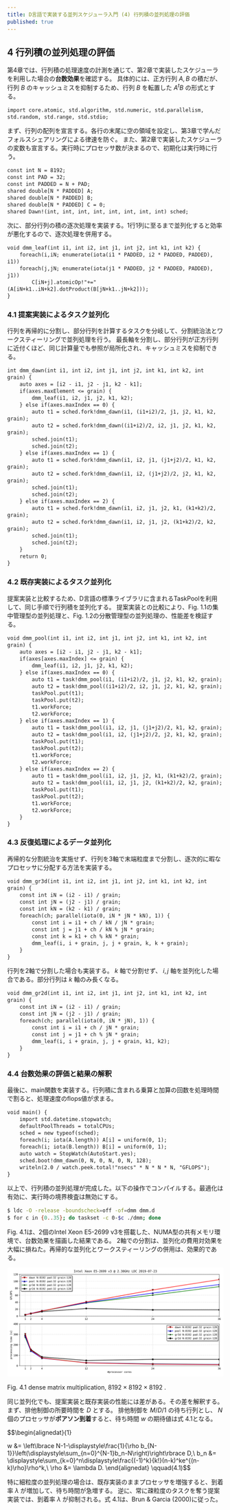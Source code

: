 ```yaml
---
title: D言語で実装する並列スケジューラ入門 (4) 行列積の並列処理の評価
published: true
---
```

## 4 行列積の並列処理の評価

第4章では、行列積の処理速度の計測を通じて、第2章で実装したスケジューラを利用した場合の**台数効果**を確認する。
具体的には、正方行列 $A,B$ の積だが、行列 $B$ のキャッシュミスを抑制するため、行列 $B$ を転置した $A{}^tB$ の形式とする。

```dlang
import core.atomic, std.algorithm, std.numeric, std.parallelism, std.random, std.range, std.stdio;
```

まず、行列の配列を宣言する。各行の末尾に空の領域を設定し、第3章で学んだフォルスシェアリングによる律速を防ぐ。
また、第2章で実装したスケジューラの変数も宣言する。実行時にプロセッサ数が決まるので、初期化は実行時に行う。

```dlang
const int N = 8192;
const int PAD = 32;
const int PADDED = N + PAD;
shared double[N * PADDED] A;
shared double[N * PADDED] B;
shared double[N * PADDED] C = 0;
shared Dawn!(int, int, int, int, int, int, int, int) sched;
```

次に、部分行列の積の逐次処理を実装する。1行1列に至るまで並列化すると効率が悪化するので、逐次処理を併用する。

```dlang
void dmm_leaf(int i1, int i2, int j1, int j2, int k1, int k2) {
	foreach(i,iN; enumerate(iota(i1 * PADDED, i2 * PADDED, PADDED), i1))
	foreach(j,jN; enumerate(iota(j1 * PADDED, j2 * PADDED, PADDED), j1))
		C[iN+j].atomicOp!"+="(A[iN+k1..iN+k2].dotProduct(B[jN+k1..jN+k2]));
}
```

### 4.1 提案実装によるタスク並列化

行列を再帰的に分割し、部分行列を計算するタスクを分岐して、分割統治法とワークスティーリングで並列処理を行う。
最長軸を分割し、部分行列が正方行列に近付くほど、同じ計算量でも参照が局所化され、キャッシュミスを抑制できる。

```dlang
int dmm_dawn(int i1, int i2, int j1, int j2, int k1, int k2, int grain) {
	auto axes = [i2 - i1, j2 - j1, k2 - k1];
	if(axes.maxElement <= grain) {
		dmm_leaf(i1, i2, j1, j2, k1, k2);
	} else if(axes.maxIndex == 0) {
		auto t1 = sched.fork!dmm_dawn(i1, (i1+i2)/2, j1, j2, k1, k2, grain);
		auto t2 = sched.fork!dmm_dawn((i1+i2)/2, i2, j1, j2, k1, k2, grain);
		sched.join(t1);
		sched.join(t2);
	} else if(axes.maxIndex == 1) {
		auto t1 = sched.fork!dmm_dawn(i1, i2, j1, (j1+j2)/2, k1, k2, grain);
		auto t2 = sched.fork!dmm_dawn(i1, i2, (j1+j2)/2, j2, k1, k2, grain);
		sched.join(t1);
		sched.join(t2);
	} else if(axes.maxIndex == 2) {
		auto t1 = sched.fork!dmm_dawn(i1, i2, j1, j2, k1, (k1+k2)/2, grain);
		auto t2 = sched.fork!dmm_dawn(i1, i2, j1, j2, (k1+k2)/2, k2, grain);
		sched.join(t1);
		sched.join(t2);
	}
	return 0;
}
```

### 4.2 既存実装によるタスク並列化

提案実装と比較するため、D言語の標準ライブラリに含まれるTaskPoolを利用して、同じ手順で行列積を並列化する。
提案実装との比較により、Fig. 1.1の集中管理型の並列処理と、Fig. 1.2の分散管理型の並列処理の、性能差を検証する。

```dlang
void dmm_pool(int i1, int i2, int j1, int j2, int k1, int k2, int grain) {
	auto axes = [i2 - i1, j2 - j1, k2 - k1];
	if(axes[axes.maxIndex] <= grain) {
		dmm_leaf(i1, i2, j1, j2, k1, k2);
	} else if(axes.maxIndex == 0) {
		auto t1 = task!dmm_pool(i1, (i1+i2)/2, j1, j2, k1, k2, grain);
		auto t2 = task!dmm_pool((i1+i2)/2, i2, j1, j2, k1, k2, grain);
		taskPool.put(t1);
		taskPool.put(t2);
		t1.workForce;
		t2.workForce;
	} else if(axes.maxIndex == 1) {
		auto t1 = task!dmm_pool(i1, i2, j1, (j1+j2)/2, k1, k2, grain);
		auto t2 = task!dmm_pool(i1, i2, (j1+j2)/2, j2, k1, k2, grain);
		taskPool.put(t1);
		taskPool.put(t2);
		t1.workForce;
		t2.workForce;
	} else if(axes.maxIndex == 2) {
		auto t1 = task!dmm_pool(i1, i2, j1, j2, k1, (k1+k2)/2, grain);
		auto t2 = task!dmm_pool(i1, i2, j1, j2, (k1+k2)/2, k2, grain);
		taskPool.put(t1);
		taskPool.put(t2);
		t1.workForce;
		t2.workForce;
	}
}
```

### 4.3 反復処理によるデータ並列化

再帰的な分割統治を実施せず、行列を3軸で末端粒度まで分割し、逐次的に暇なプロセッサに分配する方法を実装する。

```dlang
void dmm_gr3d(int i1, int i2, int j1, int j2, int k1, int k2, int grain) {
	const int iN = (i2 - i1) / grain;
	const int jN = (j2 - j1) / grain;
	const int kN = (k2 - k1) / grain;
	foreach(ch; parallel(iota(0, iN * jN * kN), 1)) {
		const int i = i1 + ch / kN / jN * grain;
		const int j = j1 + ch / kN % jN * grain;
		const int k = k1 + ch % kN * grain;
		dmm_leaf(i, i + grain, j, j + grain, k, k + grain);
	}
}
```

行列を2軸で分割した場合も実装する。 $k$ 軸で分割せず、 $i,j$ 軸を並列化した場合である。部分行列は $k$ 軸のみ長くなる。

```dlang
void dmm_gr2d(int i1, int i2, int j1, int j2, int k1, int k2, int grain) {
	const int iN = (i2 - i1) / grain;
	const int jN = (j2 - j1) / grain;
	foreach(ch; parallel(iota(0, iN * jN), 1)) {
		const int i = i1 + ch / jN * grain;
		const int j = j1 + ch % jN * grain;
		dmm_leaf(i, i + grain, j, j + grain, k1, k2);
	}
}
```

### 4.4 台数効果の評価と結果の解釈

最後に、main関数を実装する。行列積に含まれる乗算と加算の回数を処理時間で割ると、処理速度のflops値が求まる。

```dlang
void main() {
	import std.datetime.stopwatch;
	defaultPoolThreads = totalCPUs;
	sched = new typeof(sched);
	foreach(i; iota(A.length)) A[i] = uniform(0, 1);
	foreach(i; iota(B.length)) B[i] = uniform(0, 1);
	auto watch = StopWatch(AutoStart.yes);
	sched.boot!dmm_dawn(0, N, 0, N, 0, N, 128);
	writeln(2.0 / watch.peek.total!"nsecs" * N * N * N, "GFLOPS");
}
```

以上で、行列積の並列処理が完成した。以下の操作でコンパイルする。最適化は有効に、実行時の境界検査は無効にする。

```bash
$ ldc -O -release -boundscheck=off -of=dmm dmm.d
$ for c in {0..35}; do taskset -c 0-$c ./dmm; done
```

Fig. 4.1は、2個のIntel Xeon E5-2699 v3を搭載した、NUMA型の共有メモリ環境で、台数効果を描画した結果である。
2軸での分割は、並列化の費用対効果を大幅に損ねた。再帰的な並列化とワークスティーリングの併用は、効果的である。

![scales/dawn.dmm.rank8192.gran128.pad32.ldc.xeon.e5.2699.v3.core36.svg](/scales/dawn.dmm.rank8192.gran128.pad32.ldc.xeon.e5.2699.v3.core36.svg)

Fig. 4.1 dense matrix multiplication,  $8192\times8192\times8192$ .

同じ並列化でも、提案実装と既存実装の性能には差がある。その差を解釈する。まず、排他制御の所要時間を $D$ とする。
排他制御を $M/D/1$ の待ち行列とし、 $N$ 個のプロセッサが**ポアソン到着**すると、待ち時間 $w$ の期待値は式 4.1となる。

$$\begin{alignedat}{1}

w &= \left\lbrace N-1-\displaystyle\frac{1}{\rho b_{N-1}}\left(\displaystyle\sum_{n=0}^{N-1}b_n-N\right)\right\rbrace D,\\
b_n &= \displaystyle\sum_{k=0}^n\displaystyle\frac{(-1)^k}{k!}(n-k)^ke^{(n-k)\rho}\rho^k,\\
\rho &= \lambda D.
\end{alignedat} \qquad(4.1)$$

特に細粒度の並列処理の場合は、既存実装のままプロセッサを増強すると、到着率 $\lambda$ が増加して、待ち時間が急増する。
逆に、常に疎粒度のタスクを奪う提案実装では、到着率 $\lambda$ が抑制される。式 4.1は、Brun & Garcia (2000)に従った。

